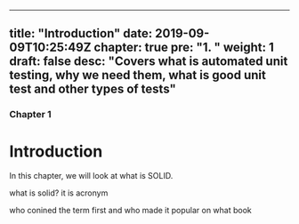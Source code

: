 
---
title: "Introduction"
date: 2019-09-09T10:25:49Z
chapter: true
pre: "<b>1. </b>"
weight: 1
draft: false
desc: "Covers what is automated unit testing, why we need them, what is good unit test and other types of tests"
---

### Chapter 1

# Introduction

In this chapter, we will look at what is SOLID.

what is solid? it is acronym

who conined the term first and who made it popular on what book

